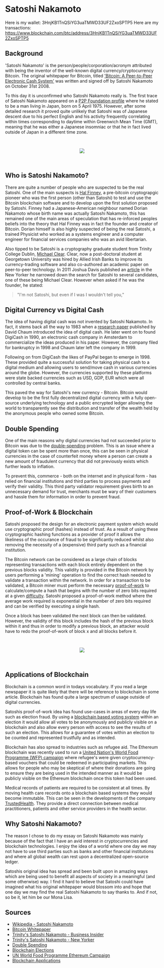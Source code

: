 # Satoshi Nakamoto

Here is my wallet: 3HnjKB1TnQSiYG3uaTMWD33UF2ZxoSPTP5
Here are my transactions: https://www.blockchain.com/btc/address/3HnjKB1TnQSiYG3uaTMWD33UF2ZxoSPTP5

## Background

'Satoshi Nakamoto' is the person/people/corporation/acronym attributed with being the inventor of the well-known digital currency/cryptocurrency Bitcoin. The original whitepaper for Bitcoin, titled ['Bitcoin: A Peer-to-Peer Electronic Cash System'](https://nakamotoinstitute.org/bitcoin/#selection-7.4-9.38) was written and signed off by Satoshi Nakamoto on October 31st 2008. 

To this day it is unconfirmed who Satoshi Nakamoto really is. The first trace of Satoshi Nakamoto appeared on a [P2P Foundation profile](http://p2pfoundation.ning.com/profile/SatoshiNakamoto) where he stated to be a man living in Japan, born on 5 April 1975. However, after some detailed research it proved quite unlikely that Satoshi was of Japanese descent due to his perfect English and his activity frequently correlating within times corresponding to daytime within Greenwich Mean Time (GMT), meaning that he was either a Japanese insomniac or that he in fact lived outside of Japan in a different time zone. 

<br/>
<p align="center">
  <img src="https://cdn-images-1.medium.com/max/500/1*TKs780EbWQBbeyfclRcGBQ.jpeg"/>
</p>
<br/>

## Who is Satoshi Nakamoto?

There are quite a number of people who are suspected to be the real Satoshi. One of the main suspects is [Hal Finney](https://en.wikipedia.org/wiki/Hal_Finney_(computer_scientist)), a pre-bitcoin cryptograpgic pioneer who was the first person (other than Satoshi) to test and use the Bitcoin blockchain software and to develop upon the first solution proposed by Satoshi. Finney had a Japanese-American neighbour named Dorian Nakamoto whose birth name was actually Satoshi Nakamoto, this has remained one of the main areas of speculation that has re-inforced peoples beliefs into the theory that Hal Finney was in fact the founder and creator of Bitcoin. Dorian himself is also highly suspected of being the real Satoshi, a trained Physicist who worked as a systems engineer and a computer engineer for financial services companies who was an avid libertarian.

Also tipped to be Satoshi is a cryptography graduate student from Trinity College Dublin, [Michael Clear](https://www.businessinsider.com/michael-clear-denies-creating-bitcoin-2013-4?IR=T). Clear, now a post-doctoral student at Georgetown University was hired by Allied Irish Banks to improve its currency-trading software and also co-authored an academic paper on peer-to-peer technology. In 2011 Joshua Davis published an [article](https://www.newyorker.com/magazine/2011/10/10/the-crypto-currency) in the New Yorker he narrowed down the search for Satoshi to several candidates, one of these being Michael Clear. However when asked if he was the founder, he stated:

> "I'm not Satoshi, but even if I was I wouldn't tell you,"

## Digital Currency vs Digital Cash

The idea of having digital cash was not invented by Satoshi Nakamoto. In fact, it stems back all the way to 1983 when a [research paper](http://www.hit.bme.hu/~buttyan/courses/BMEVIHIM219/2009/Chaum.BlindSigForPayment.1982.PDF) published by David Chaum introduced the idea of digital cash. He later went on to found DigiCash in 1990, an electronic cash company in Amsterdam to commercialize the ideas produced in his paper. However, the company filed for bankruptcy in 1998 and Chaum later left the company in 1999. 

Following on from DigiCash the likes of PayPal began to emerge in 1998. These provided quite a successful solution for taking physical cash to a digital medium and allowing users to send/move cash in various currencies around the globe. However, the currencies supported by these platforms were state backed currencies such as USD, GDP, EUR which were all controlled by central banks. 

This paved the way for Satoshi's new currency - Bitcoin. Bitcoin would develop to be the first fully decentralized digital currency with a fully open-source underlying technology and a public encrypted ledger allowing the world to transparently see the distribution and transfer of the wealth held by the anonymous people who owned some Bitcoin. 

## Double Spending

One of the main reasons why digital currencies had not succeeded prior to Bitcoin was due to the [double-spending](https://en.wikipedia.org/wiki/Double-spending) problem. This is an issue where a digital token can be spent more than once, this can be seen in physical currencies in the case of counterfeit money where a person can create a new amount of fraudulent currency that did not previously exists which further leads to inflation. 

To prevent this, commerce - both on the internet and in physical form - has relied on financial institutions and third parties to process payments and verify their validity. This third party validator requirement gives birth to an unnecessary demand for trust, merchants must be wary of their customers and hassle them for information in order to prevent fraud.

## Proof-of-Work & Blockchain

Satoshi proposed the design for an electronic payment system which would use cryptographic proof (hashes) instead of trust. As a result of using these cryptographic hashing functions as a provider of proof it allows the likeliness of the occurance of fraud to be significantly reduced whilst also removing the necessity of a (expensive) third party such as a financial institution. 

The Bitcoin network can be considered as a large chain of blocks representing transactions with each block entirely dependent on the previous blocks validity. This validity is provided in the Bitcoin network by users performing a 'mining' operation to find the correct hash needed to validate a transaction within the network. In order for a transaction to be validated, a Bitcoin miner must perform the necessary [proof-of-work](https://cointelegraph.com/explained/proof-of-work-explained) to calculate/compute a hash that begins with the number of zero bits required at a given [difficulty](https://en.bitcoin.it/wiki/Difficulty). Satoshi proposed a proof-of-work method where the average work required is exponential in the number of zero bits required and can be verified by executing a single hash.

Once a block has been validated the next block can then be validated. However, the validity of this block includes the hash of the previous block within it and thus in order to modify a previous block, an attacker would have to redo the proof-of-work of block x and all blocks before it. 

<br/>
<p align="center">
  <img src="https://nakamotoinstitute.org/static/img/bitcoin/transactions.svg"/>
</p>
<br/>

## Applications of Blockchain

Blockchain is a common word in todays vocabulary. If you read a large newspaper it is quite likely that there will be reference to blockchain in some article. Blockchain has found quite a large spectrum of usage outside of digital currencies.

Satoshis proof-of-work idea has found use-cases in areas of every day life such as election fraud. By using a [blockchain based voting system](https://www.brookings.edu/blog/techtank/2018/05/30/how-blockchain-could-improve-election-transparency/) within an election it would allow all votes to be anonymously and publicly visible on a blockchain and also allow every person with access to see the results of such an election. This allows for a guarantee of votes within an election to be counted and represented trustfully and as intended. 

Blockchain has also spread to industries such as refugee aid. The Ethereum blockchain was recently used to run a [United Nation's World Food Programme (WFP) campaign](https://www.ccn.com/banks-begone-uns-world-food-programme-builds-ethereum-blockchain-money-transfers/) where refugee's were given cryptocurrency-based vouchers that could be redeemed in participating markets. This allows for people who may be skeptical of where their donations are going to ensure they are being used in the intended manner as it would be publicly visible on the Ethereum blockchain once this token had been used. 

Medical records of patients are required to be consistent at all times. By moving health care records onto a blockchain based systems they would become immutable. This can be seen in the developments of the company [TrustedHealth](https://trustedhealth.io/). They provide a direct connection between medical practitioners, patients and other service providers in the health sector.

## Why Satoshi Nakamoto?

The reason I chose to do my essay on Satoshi Nakamoto was mainly because of the fact that I have an avid interest in cryptocurrencies and blockchain technologies. I enjoy the idea of a world where one day we may not have to use third parties such as banks and other financial institutions and where all global wealth can rest upon a decentralized open-source ledger. 

Satoshis original idea has spread and been built upon in amazing ways which are being used to benefit all aspects of society in a meaningful (and some otherwise) way. I find it hard to believe that Satoshi could have imagined what his original whitepaper would blossom into and hope that one day we may find the real Satoshi Nakamoto to say thanks to. And if not, so be it, let him be our Mona Lisa.

## Sources
* [Wikipedia - Satoshi Nakamoto](https://en.wikipedia.org/wiki/Satoshi_Nakamoto)
* [Bitcoin Whitepaper](https://nakamotoinstitute.org/bitcoin/#selection-7.4-9.38)
* [Trinity's Satoshi Nakamoto - Business Insider](https://www.businessinsider.com/michael-clear-denies-creating-bitcoin-2013-4?IR=T)
* [Trinity's Satoshi Nakamoto - New Yorker](https://www.newyorker.com/magazine/2011/10/10/the-crypto-currency)
* [Double Spending](https://medium.com/@JimiS/what-is-a-51-attack-or-double-spend-attack-aa108db63474)
* [Blockchain Elections](https://www.brookings.edu/blog/techtank/2018/05/30/how-blockchain-could-improve-election-transparency/)
* [UN World Food Programme Ethereum Campaign](https://www.ccn.com/banks-begone-uns-world-food-programme-builds-ethereum-blockchain-money-transfers/)
* [Blockchain Applications](https://www.venafi.com/blog/4-new-uses-blockchain-beyond-cryptocurrency)

